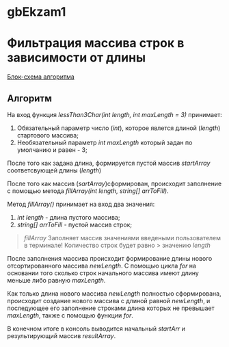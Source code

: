 # gbEkzam1
# **Фильтрация массива строк в зависимости от длины**
[Блок-схема алгоритма](https://www.flickr.com/photos/196935730@N02/52500411410/in/dateposted-public/)

## Алгоритм

На вход функция *lessThan3Char(int length, int maxLength = 3)* принимает:

1. Обязательный параметр число (*int*), которое явлется длиной (*length*) стартового массива;
2. Необязательный параметр *int maxLength* который задан по умолчанию и равен - 3;

После того как задана длина, формируется пустой массив *startArray* соответсвующей длины (*length*)

После того как массив (*sartArray*)сформирован, происходит заполнение с помощью метода *fillArray(int length, string[] arrToFill)*.

Метод *fillArray()* принимает на вход два значения:

1. *int length* - длина пустого массива;
2. *string[] arrToFill* - пустой массив строк;

> *fillArray* Заполняет массив значениями введеными пользователем в терминале! Количество строк будет равно >  значению *length*

После заполнения массива происходит формирование длины нового отсортированного массива *newLength*. С помощью цикла *for* на основании того сколько строк начального массива имеют длину меньше либо равную *maxLength*.

Как только длина нового массива *newLength* полностью сформирована, происходит создание нового массива с длиной равной *newLength*, и последующее его заполнение строками длина которых не превышает *maxLength*, также с помощью функции *for*.

В конечном итоге в консоль выводится начальный *startArr* и результирующий массив *resultArray*.






